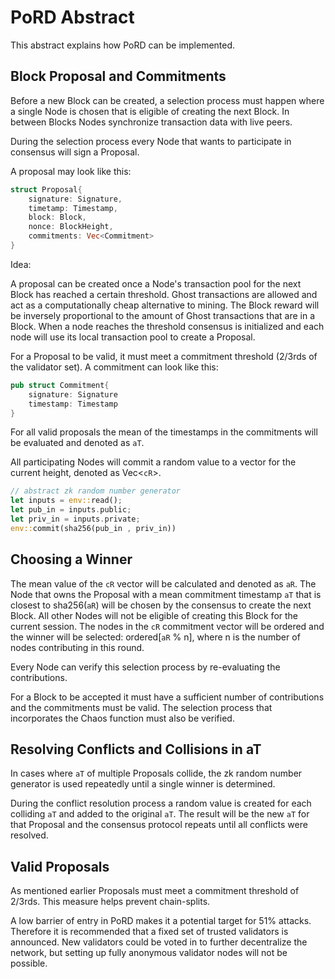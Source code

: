 # PoRD Abstract
This abstract explains how PoRD can be implemented.

## Block Proposal and Commitments
Before a new Block can be created, a selection process must happen where a single Node is chosen that is eligible of creating the next Block. In between Blocks Nodes synchronize transaction data with live peers.

During the selection process every Node that wants to participate in consensus will sign a Proposal.

A proposal may look like this:

```rust
struct Proposal{
    signature: Signature,
    timetamp: Timestamp,
    block: Block,
    nonce: BlockHeight,
    commitments: Vec<Commitment>
}

```

Idea:

A proposal can be created once a Node's transaction pool for the next Block has reached a certain threshold. Ghost transactions are allowed and act as a computationally cheap alternative to mining. The Block reward will be inversely proportional to the amount of Ghost transactions that are in a Block. When a node reaches the threshold consensus is initialized and each node will use its local transaction pool to create a Proposal.


For a Proposal to be valid, it must meet a commitment threshold (2/3rds of the validator set). A commitment can look like this:

```rust
pub struct Commitment{
    signature: Signature
    timestamp: Timestamp
}
```

For all valid proposals the mean of the timestamps in the commitments will be evaluated and denoted as `aT`.

All participating Nodes will commit a random value to a vector for the current height, denoted as Vec<`cR`>.

```rust
// abstract zk random number generator
let inputs = env::read();
let pub_in = inputs.public;
let priv_in = inputs.private;
env::commit(sha256(pub_in , priv_in))
```

## Choosing a Winner

The mean value of the `cR` vector will be calculated and denoted as `aR`. The Node that owns the Proposal with a mean commitment timestamp `aT` that is closest to sha256(`aR`) will be chosen by the consensus to create the next Block. All other Nodes will not be eligible of creating this Block for the current session. The nodes in the `cR` commitment vector will be ordered and the winner will be selected: ordered[`aR` % n], where n is the number of nodes contributing in this round.

Every Node can verify this selection process by re-evaluating the contributions.

For a Block to be accepted it must have a sufficient number of contributions and the commitments must be valid. The selection process that incorporates the Chaos function must also be verified.

## Resolving Conflicts and Collisions in aT

In cases where `aT` of multiple Proposals collide, the zk random number generator is used repeatedly until a single winner is determined.

During the conflict resolution process a random value is created for each colliding `aT` and added to the original `aT`. The result will be the new `aT` for that Proposal and the consensus protocol repeats until all conflicts were resolved.

## Valid Proposals
As mentioned earlier Proposals must meet a commitment threshold of 2/3rds. This measure helps prevent chain-splits.

A low barrier of entry in PoRD makes it a potential target for 51% attacks. Therefore it is recommended that a fixed set of trusted validators is announced. New validators could be voted in to further decentralize the network, but setting up fully anonymous validator nodes will not be possible.

